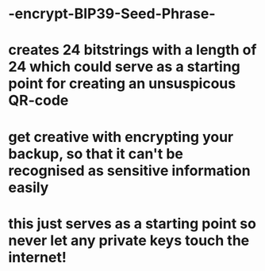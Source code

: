 # -encrypt-BIP39-Seed-Phrase-
# creates 24 bitstrings with a length of 24 which could serve as a starting point for creating an unsuspicous QR-code
# get creative with encrypting your backup, so that it can't be recognised as sensitive information easily
# this just serves as a starting point so never let any private keys touch the internet!
